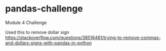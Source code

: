 # pandas-challenge
Module 4 Challenge


Used this to remove dollar sign
https://stackoverflow.com/questions/38516481/trying-to-remove-commas-and-dollars-signs-with-pandas-in-python